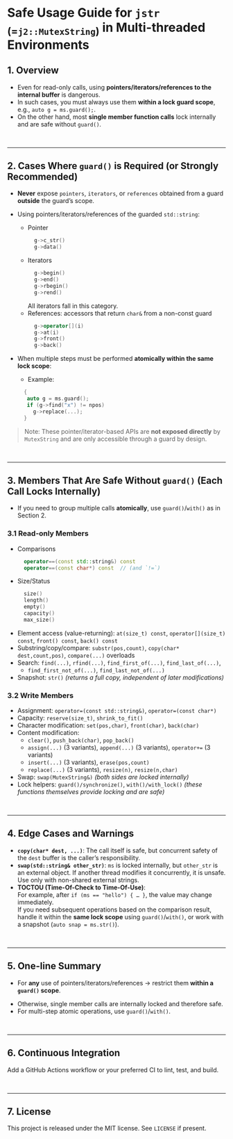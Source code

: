 # Safe Usage Guide for `jstr` <sub>(=`j2::MutexString`)</sub> in Multi-threaded Environments

## 1. Overview

- Even for read-only calls, using **pointers/iterators/references to the internal buffer** is dangerous.
- In such cases, you must always use them **within a lock guard scope**, e.g., `auto g = ms.guard();`.
- On the other hand, most **single member function calls** lock internally and are safe without `guard()`.

<br />

---

## 2. Cases Where `guard()` is **Required** (or Strongly Recommended)

- **Never** expose `pointers`, `iterators`, or `references` obtained from a guard **outside** the guard’s scope.

- Using pointers/iterators/references of the guarded `std::string`:
  - Pointer
    ```cpp
      g->c_str()
      g->data()
    ```
  - Iterators
    ```cpp
      g->begin()
      g->end()
      g->rbegin()
      g->rend()
    ```
    All iterators fall in this category.
  - References: accessors that return `char&` from a non-const guard
    ```cpp
      g->operator[](i)
      g->at(i)
      g->front()
      g->back()
    ```

- When multiple steps must be performed **atomically within the same lock scope**:
   - Example:
    ```cpp
      {
       auto g = ms.guard();
       if (g->find("x") != npos)
         g->replace(...);
      }
    ```

> Note: These pointer/iterator-based APIs are **not exposed directly** by `MutexString` and are only accessible through a guard by design.

<br />

---

## 3. Members That Are Safe **Without** `guard()` (Each Call Locks Internally)

- If you need to group multiple calls **atomically**, use `guard()`/`with()` as in Section 2.

### 3.1 Read-only Members

- Comparisons
   ```cpp
     operator==(const std::string&) const
     operator==(const char*) const  // (and `!=`)
   ```
- Size/Status
   ```cpp
     size()
     length()
     empty()
     capacity()
     max_size()
   ```
- Element access (value-returning): `at(size_t) const`, `operator[](size_t) const`, `front() const`, `back() const`
- Substring/copy/compare: `substr(pos,count)`, `copy(char* dest,count,pos)`, `compare(...)` overloads
- Search: `find(...)`, `rfind(...)`, `find_first_of(...)`, `find_last_of(...)`,
   - `find_first_not_of(...)`, `find_last_not_of(...)`
- Snapshot: `str()` *(returns a full copy, independent of later modifications)*

### 3.2 Write Members

- Assignment: `operator=(const std::string&)`, `operator=(const char*)`
- Capacity: `reserve(size_t)`, `shrink_to_fit()`
- Character modification: `set(pos,char)`, `front(char)`, `back(char)`
- Content modification:
   - `clear()`, `push_back(char)`, `pop_back()`
   - `assign(...)` (3 variants), `append(...)` (3 variants), `operator+=` (3 variants)
   - `insert(...)` (3 variants), `erase(pos,count)`
   - `replace(...)` (3 variants), `resize(n)`, `resize(n,char)`
- Swap: `swap(MutexString&)` *(both sides are locked internally)*
- Lock helpers: `guard()/synchronize()`, `with()/with_lock()` *(these functions themselves provide locking and are safe)*

<br />

---

## 4. Edge Cases and Warnings

- **`copy(char* dest, ...)`**: The call itself is safe, but concurrent safety of the `dest` buffer is the caller’s responsibility.
- **`swap(std::string& other_str)`**: `ms` is locked internally, but `other_str` is an external object. If another thread modifies it concurrently, it is unsafe. Use only with non-shared external strings.
- **TOCTOU (Time-Of-Check to Time-Of-Use)**:  
  For example, after `if (ms == "hello") { … }`, the value may change immediately.  
  If you need subsequent operations based on the comparison result, handle it within the **same lock scope** using `guard()`/`with()`, or work with a snapshot (`auto snap = ms.str()`).

<br />

---

## 5. One-line Summary

- For **any** use of pointers/iterators/references → restrict them **within a `guard()` scope**.

* Otherwise, single member calls are internally locked and therefore safe.  
* For multi-step atomic operations, use `guard()`/`with()`.

<br />

---

## 6. Continuous Integration
Add a GitHub Actions workflow or your preferred CI to lint, test, and build.


<br />

---

## 7. License
This project is released under the MIT license. See `LICENSE` if present.

